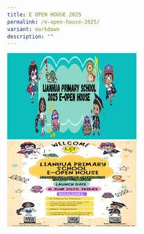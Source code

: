```yaml
---
title: E OPEN HOUSE 2025
permalink: /e-open-house-2025/
variant: markdown
description: ""
---
```

<img height="200" width="300" alt="Description of image" src="/images/Potential%20Parents%20&amp;%20Students/E%20OPEN%20HOUSE%202025/EOpenHouseWebsitebanner2025.jpg">

<br>

<img height="200" width="300" alt="Description of image" src="/images/Potential%20Parents%20&amp;%20Students/E%20OPEN%20HOUSE%202025/EOpenHousePoster2025.jpg">

